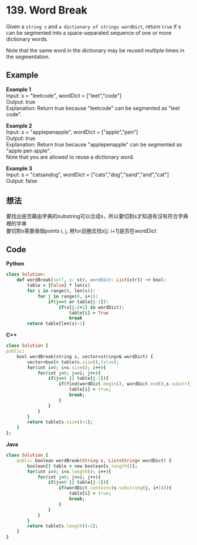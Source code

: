 # 139. Word Break
Given a `string s` and `a dictionary of strings wordDict`, return `true` if s can be segmented into a space-separated sequence of one or more dictionary words.  

Note that the same word in the dictionary may be reused multiple times in the segmentation.

 
## Example
**Example 1**  
Input: s = "leetcode", wordDict = ["leet","code"]  
Output: true  
Explanation: Return true because "leetcode" can be segmented as "leet code".  

**Example 2**  
Input: s = "applepenapple", wordDict = ["apple","pen"]  
Output: true  
Explanation: Return true because "applepenapple" can be segmented as "apple pen apple".  
Note that you are allowed to reuse a dictionary word.  

**Example 3**  
Input: s = "catsandog", wordDict = ["cats","dog","sand","and","cat"]  
Output: false  

## 想法
要找出是否藉由字典的substring可以合成s，所以要切割s才知道有沒有符合字典裡的字串  
要切割s需要兩個points i, j, 用for迴圈去找s[j: i+1]是否在wordDict  

## Code
**Python**
```ruby
class Solution:
    def wordBreak(self, s: str, wordDict: List[str]) -> bool:
        table = [False] * len(s)
        for i in range(0, len(s)):
            for j in range(0, i+1):
                if(j==0 or table[j-1]):
                    if(s[j:i+1] in wordDict):
                        table[i] = True
                        break
        return table[len(s)-1]
```
**C++**
```ruby
class Solution {
public:
    bool wordBreak(string s, vector<string>& wordDict) {
        vector<bool> table(s.size(),false);
        for(int i=0; i<s.size(); i++){
            for(int j=0; j<=i; j++){
                if(j==0 || table[j-1]){
                    if(find(wordDict.begin(), wordDict.end(),s.substr(j, i-j+1))!= wordDict.end()){
                        table[i] = true;
                        break;
                    }
                }
            }
        }
        return table[s.size()-1];
    }
};
```
**Java**
```ruby
class Solution {
    public boolean wordBreak(String s, List<String> wordDict) {
        boolean[] table = new boolean[s.length()];
        for(int i=0; i<s.length(); i++){
            for(int j=0; j<=i; j++){
                if(j==0 || table[j-1]){
                    if(wordDict.contains(s.substring(j, i+1))){
                        table[i] = true;
                        break;
                    }
                }
            }
        }
        return table[s.length()-1];
    }
}
```
